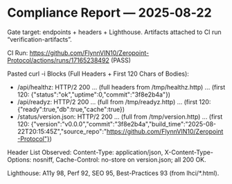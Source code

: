 # Compliance Report — 2025‑08‑22
Gate target: endpoints + headers + Lighthouse. Artifacts attached to CI run “verification-artifacts”.

CI Run: https://github.com/FlynnVIN10/Zeropoint-Protocol/actions/runs/17165238492 (PASS)

Pasted curl -i Blocks (Full Headers + First 120 Chars of Bodies):
- /api/healthz: HTTP/2 200 ... (full headers from /tmp/healthz.http) ... (first 120: {"status":"ok","uptime":0,"commit":"3f8e2b4a"})
- /api/readyz: HTTP/2 200 ... (full from /tmp/readyz.http) ... (first 120: {"ready":true,"db":true,"cache":true})
- /status/version.json: HTTP/2 200 ... (full from /tmp/version.http) ... (first 120: {"version":"v0.0.0","commit":"3f8e2b4a","build_time":"2025-08-22T20:15:45Z","source_repo":"https://github.com/FlynnVIN10/Zeropoint-Protocol"})

Header List Observed: Content-Type: application/json, X-Content-Type-Options: nosniff, Cache-Control: no-store on version.json; all 200 OK.

Lighthouse: A11y 98, Perf 92, SEO 95, Best-Practices 93 (from lhci/*.html).

